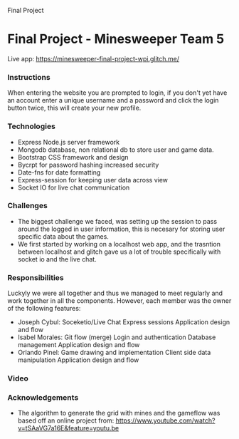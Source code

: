 Final Project 

# Final Project - Minesweeper Team 5
Live app: https://minesweeper-final-project-wpi.glitch.me/

### Instructions
When entering the website you are prompted to login, if you don't yet have an account 
enter a unique username and a password and click the login button twice, this will create 
your new profile.

### Technologies
- Express Node.js server framework
- Mongodb database, non relational db to store user and game data.
- Bootstrap CSS framework and design 
- Bycrpt for password hashing increased security
- Date-fns for date formatting 
- Express-session for keeping user data across view
- Socket IO for live chat communication


### Challenges
+ The biggest challenge we faced, was setting up the session to pass around the logged in user information, this is necesary for storing user specific data about the games. 
+ We first started by working on a localhost web app, and the trasntion between localhost and glitch gave us a lot of trouble specifically with socket io and the live chat. 

### Responsibilities
Luckyly we were all together and thus we managed to meet regularly and work together in all the components. However, each member was the owner of the following features:
+ Joseph Cybul: 
    Soceketio/Live Chat 
    Express sessions 
    Application design and flow
+ Isabel Morales: 
    Git flow (merge)
    Login and authentication
    Database management 
    Application design and flow
+ Orlando Pinel:
    Game drawing and implementation
    Client side data manipulation 
    Application design and flow

### Video

### Acknowledgements
+ The algorithm to generate the grid with mines and the gameflow was based off an online project from: https://www.youtube.com/watch?v=tSAaVG7a16E&feature=youtu.be
